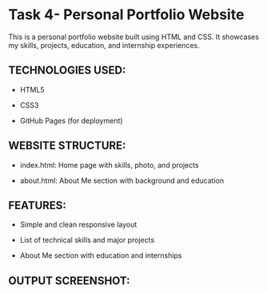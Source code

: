 # Task 4- Personal Portfolio Website

This is a personal portfolio website built using HTML and CSS. It showcases my skills, projects, education, and internship experiences.

## TECHNOLOGIES USED:

- HTML5
  
- CSS3

- GitHub Pages (for deployment)

## WEBSITE STRUCTURE:

- index.html: Home page with skills, photo, and projects
  
- about.html: About Me section with background and education

## FEATURES:

- Simple and clean responsive layout
  
- List of technical skills and major projects
  
- About Me section with education and internships

## OUTPUT SCREENSHOT:

